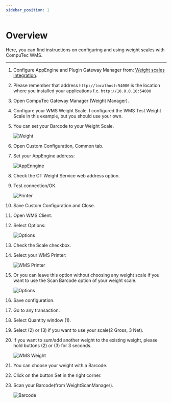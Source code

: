 ```yaml
---
sidebar_position: 1
---
```


# Overview

Here, you can find instructions on configuring and using weight scales with CompuTec WMS.

---

1. Configure AppEngine and Plugin Gateway Manager from: [Weight scales integration](/docs/pdc/administrator-guide/weight-scales-integration/overview).
2. Please remember that address `http://localhost:54000` is the location where you installed your applications f.e. `http://10.0.0.10:54000`
3. Open CompuTec Gateway Manager (Weight Manager).
4. Configure your WMS Weight Scale. I configured the WMS Test Weight Scale in this example, but you should use your own.
5. You can set your Barcode to your Weight Scale.

    ![Weight](./media/weight.webp)
6. Open Custom Configuration, Common tab.
7. Set your AppEngine address:

    ![AppEnngine](./media/appengine-adres.webp)
8. Check the CT Weight Service web address option.
9. Test connection/OK.

    ![Printer](./media/Printer.webp)
10. Save Custom Configuration and Close.
11. Open WMS Client.
12. Select Options:

    ![Options](./media/options.webp)
13. Check the Scale checkbox.
14. Select your WMS Printer:

    ![WMS Printer](./media/WMS-Printer.webp)
15. Or you can leave this option without choosing any weight scale if you want to use the Scan Barcode option of your weight scale.

    ![Options](./media/options-scan.webp)
16. Save configuration.
17. Go to any transaction.
18. Select Quantity window (1).
19. Select (2) or (3) if you want to use your scale(2 Gross, 3 Net).
20. If you want to sum/add another weight to the existing weight, please hold buttons (2) or (3) for 3 seconds.

    ![WMS Weight](./media/wms-weight.webp)
21. You can choose your weight with a Barcode.
22. Click on the button Set in the right corner.
23. Scan your Barcode(from WeightScanManager).

    ![Barcode](./media/barcode.webp)
